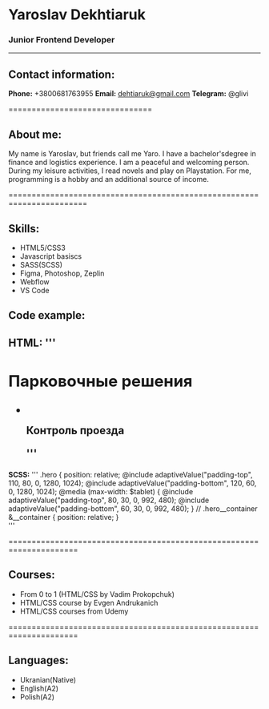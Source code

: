 # **Yaroslav Dekhtiaruk**
### Junior Frontend Developer

*******************************

## **Contact information:**

**Phone:** +3800681763955
**Email:** dehtiaruk@gmail.com
**Telegram:** @glivi

===============================

## **About me:**

My name is Yaroslav, but friends call me Yaro. 
I have a bachelor'sdegree in finance and logistics experience. 
I am a peaceful and welcoming person. During my leisure activities, 
I read novels and play on Playstation. For me, programming is a hobby
and an additional source of income.

=======================================================================

## **Skills:**

- HTML5/CSS3
- Javascript basiscs
- SASS(SCSS)
- Figma, Photoshop, Zeplin
- Webflow
- VS Code

## **Code example:**

**HTML:**
'''
	<section class="hero">
		<div class="hero__container">
			<div class="hero__info">
				<h1 class="hero__title">Парковочные решения</h1>
				<ul class="hero__list">
					<li class="hero__item">
						<div class="hero__icon">
							<img src="@img/hero/icon-1.svg" alt="">
						</div>
						<p class="hero__text">Контроль проезда</p>
'''
------------------------
**SCSS:**
'''
.hero {
	position: relative;
	@include adaptiveValue("padding-top", 110, 80, 0, 1280, 1024);
	@include adaptiveValue("padding-bottom", 120, 60, 0, 1280, 1024);
	@media (max-width: $tablet) {
		@include adaptiveValue("padding-top", 80, 30, 0, 992, 480);
		@include adaptiveValue("padding-bottom", 60, 30, 0, 992, 480);
	}
	// .hero__container
	&__container {
		position: relative;
	}           
'''
            
=====================================================================
            
## **Courses:**
            
- From 0 to 1 (HTML/CSS by Vadim Prokopchuk)
- HTML/CSS course by Evgen Andrukanich
- HTML/CSS courses from Udemy
            
=====================================================================
            
## **Languages:**

- Ukranian(Native)
- English(A2)
- Polish(A2)

